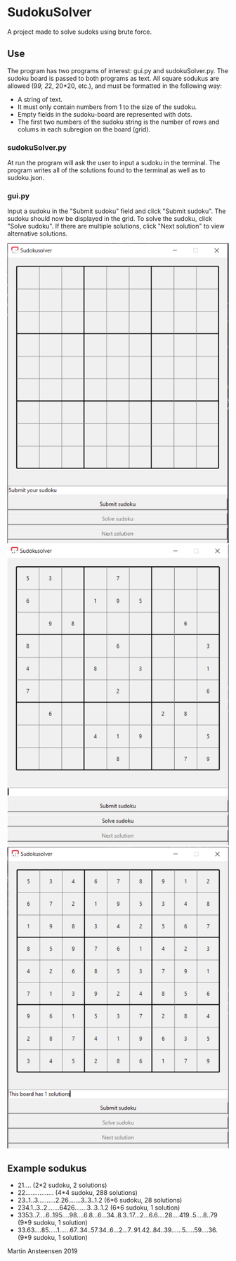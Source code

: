 # SudokuSolver
A project made to solve sudoks using brute force.

## Use
The program has two programs of interest: gui.py and sudokuSolver.py. The sudoku board is passed to both programs as text. All square sodukus are allowed (9*9, 2*2, 20*20, etc.), and must be formatted  in the following way:
* A string of text.
* It must only contain numbers from 1 to the size of the sudoku.
* Empty fields in the sudoku-board are represented with dots.
* The first two numbers of the sudoku string is the number of rows and colums in each subregion on the board (grid).
  
### sudokuSolver.py
At run the program will ask the user to input a sudoku in the terminal. The program writes all of the solutions found to the terminal as well as to sudoku.json.

### gui.py
Input a sudoku in the "Submit sudoku" field and click "Submit sudoku". The sudoku should now be displayed in the grid. To solve the sudoku, click "Solve sudoku". If there are multiple solutions, click "Next solution" to view alternative solutions.

![empty_sudoku](images/empty_sudoku.PNG)
![sudoku_entered](images/sudoku_entered.PNG)
![solved_sudoku](images/sudoku_solved.PNG)

## Example sodukus
* 21.... (2*2 sudoku, 2 solutions)
* 22................ (4*4 sudoku, 288 solutions)
* 23..1..3..........2.26.......3..3..1.2 (6*6 sudoku, 28 solutions)
* 234.1..3..2.......6426.......3..3..1.2 (6*6 sudoku, 1 solution)
* 3353..7....6..195....98....6.8...6...34..8.3..17...2...6.6....28....419..5....8..79 (9*9 sudoku, 1 solution)
* 33.63....85.....1......67..34..57.34..6...2...7..91.42..84..39......5.....59....36. (9*9 sudoku, 1 solution)

Martin Ansteensen 2019



